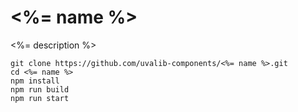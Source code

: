 # <%= name %>

<%= description %>

```
git clone https://github.com/uvalib-components/<%= name %>.git
cd <%= name %>
npm install
npm run build
npm run start
```
